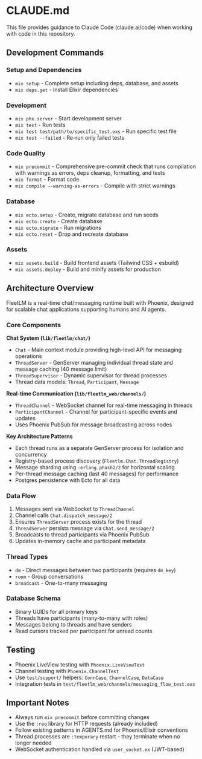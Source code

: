 # CLAUDE.md

This file provides guidance to Claude Code (claude.ai/code) when working with code in this repository.

## Development Commands

### Setup and Dependencies
- `mix setup` - Complete setup including deps, database, and assets
- `mix deps.get` - Install Elixir dependencies

### Development
- `mix phx.server` - Start development server
- `mix test` - Run tests
- `mix test test/path/to/specific_test.exs` - Run specific test file
- `mix test --failed` - Re-run only failed tests

### Code Quality
- `mix precommit` - Comprehensive pre-commit check that runs compilation with warnings as errors, deps cleanup, formatting, and tests
- `mix format` - Format code
- `mix compile --warning-as-errors` - Compile with strict warnings

### Database
- `mix ecto.setup` - Create, migrate database and run seeds
- `mix ecto.create` - Create database
- `mix ecto.migrate` - Run migrations
- `mix ecto.reset` - Drop and recreate database

### Assets
- `mix assets.build` - Build frontend assets (Tailwind CSS + esbuild)
- `mix assets.deploy` - Build and minify assets for production

## Architecture Overview

FleetLM is a real-time chat/messaging runtime built with Phoenix, designed for scalable chat applications supporting humans and AI agents.

### Core Components

**Chat System (`lib/fleetlm/chat/`)**
- `Chat` - Main context module providing high-level API for messaging operations
- `ThreadServer` - GenServer managing individual thread state and message caching (40 message limit)
- `ThreadSupervisor` - Dynamic supervisor for thread processes
- Thread data models: `Thread`, `Participant`, `Message`

**Real-time Communication (`lib/fleetlm_web/channels/`)**
- `ThreadChannel` - WebSocket channel for real-time messaging in threads
- `ParticipantChannel` - Channel for participant-specific events and updates
- Uses Phoenix PubSub for message broadcasting across nodes

**Key Architecture Patterns**
- Each thread runs as a separate GenServer process for isolation and concurrency
- Registry-based process discovery (`Fleetlm.Chat.ThreadRegistry`)
- Message sharding using `:erlang.phash2/2` for horizontal scaling
- Per-thread message caching (last 40 messages) for performance
- Postgres persistence with Ecto for all data

### Data Flow
1. Messages sent via WebSocket to `ThreadChannel`
2. Channel calls `Chat.dispatch_message/2`
3. Ensures `ThreadServer` process exists for the thread
4. `ThreadServer` persists message via `Chat.send_message/2`
5. Broadcasts to thread participants via Phoenix PubSub
6. Updates in-memory cache and participant metadata

### Thread Types
- `dm` - Direct messages between two participants (requires `dm_key`)
- `room` - Group conversations
- `broadcast` - One-to-many messaging

### Database Schema
- Binary UUIDs for all primary keys
- Threads have participants (many-to-many with roles)
- Messages belong to threads and have senders
- Read cursors tracked per participant for unread counts

## Testing

- Phoenix LiveView testing with `Phoenix.LiveViewTest`
- Channel testing with `Phoenix.ChannelTest`
- Use `test/support/` helpers: `ConnCase`, `ChannelCase`, `DataCase`
- Integration tests in `test/fleetlm_web/channels/messaging_flow_test.exs`

## Important Notes

- Always run `mix precommit` before committing changes
- Use the `:req` library for HTTP requests (already included)
- Follow existing patterns in AGENTS.md for Phoenix/Elixir conventions
- Thread processes are `:temporary` restart - they terminate when no longer needed
- WebSocket authentication handled via `user_socket.ex` (JWT-based)